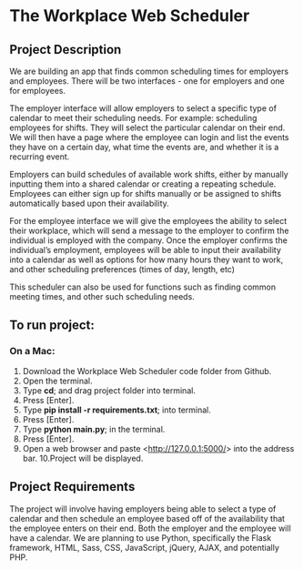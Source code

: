 # The Workplace Web Scheduler

## Project Description

We are building an app that finds common scheduling times for employers and employees. There will be two interfaces - one for employers and one for employees.

The employer interface will allow employers to select a specific type of calendar to meet their scheduling needs. For example: scheduling employees for shifts. They will select the particular calendar on their end. We will then have a page where the employee can login and list the events they have on a certain day, what time the events are, and whether it is a recurring event. 

Employers can build schedules of available work shifts, either by manually inputting them into a shared calendar or creating a repeating schedule. Employees can either sign up for shifts manually or be assigned to shifts automatically based upon their availability. 

For the employee interface we will give the employees the ability to select their workplace, which will send a message to the employer to confirm the individual is employed with the company. Once the employer confirms the individual’s employment, employees will be able to input their availability into a calendar as well as options for how many hours they want to work, and other scheduling preferences (times of day, length, etc)

This scheduler can also be used for functions such as finding common meeting times, and other such scheduling needs. 


## To run project: 

### On a Mac: 
1. Download the Workplace Web Scheduler code folder from Github. 
2. Open the terminal. 
3. Type **cd**; and drag project folder into terminal. 
4. Press [Enter]. 
5. Type **pip install -r requirements.txt**; into terminal.
6. Press [Enter].
7. Type **python main.py**; in the terminal. 
8. Press [Enter].
9. Open a web browser and paste &lt;http://127.0.0.1:5000/&gt; into the address bar. 
10.Project will be displayed. 

## Project Requirements 

The project will involve having employers being able to select a type of calendar and then schedule an employee based off of the availability that the employee enters on their end. Both the employer and the employee will have a calendar. We are planning to use Python, specifically the Flask framework, HTML, Sass, CSS, JavaScript, jQuery, AJAX, and potentially PHP. 

